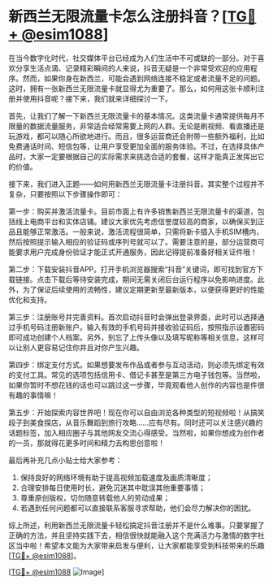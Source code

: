 # 新西兰无限流量卡怎么注册抖音？[[TG💪+ @esim1088](https://t.me/s/esim1088)]

在当今数字化时代，社交媒体平台已经成为人们生活中不可或缺的一部分。对于喜欢分享生活点滴、记录精彩瞬间的人来说，抖音无疑是一个非常受欢迎的应用程序。然而，如果你身在新西兰，可能会遇到网络连接不稳定或者流量不足的问题。这时，拥有一张新西兰无限流量卡就显得尤为重要了。那么，如何用这张卡顺利注册并使用抖音呢？接下来，我们就来详细探讨一下。

首先，让我们了解一下新西兰无限流量卡的基本情况。这类流量卡通常提供每月不限量的数据流量服务，非常适合经常需要上网的人群。无论是刷视频、看直播还是玩游戏，都可以随心所欲地进行。而且，很多运营商还会附带一些额外福利，比如免费通话时间、短信包等，让用户享受更加全面的服务体验。不过，在选择具体产品时，大家一定要根据自己的实际需求来挑选合适的套餐，这样才能真正发挥出它的价值。

接下来，我们进入正题——如何用新西兰无限流量卡注册抖音。其实整个过程并不复杂，只要按照以下步骤操作即可：

第一步：购买并激活流量卡。目前市面上有许多销售新西兰无限流量卡的渠道，包括线上电商平台和实体店铺。建议大家优先考虑信誉度较高的商家，以确保买到正品且能够正常激活。一般来说，激活流程很简单，只需将新卡插入手机SIM槽内，然后按照提示输入相应的验证码或序列号就可以了。需要注意的是，部分运营商可能要求用户完成身份验证才能正式开通服务，因此记得提前准备好相关证件哦！

第二步：下载安装抖音APP。打开手机浏览器搜索“抖音”关键词，即可找到官方下载链接。点击下载后等待安装完成，期间无需关闭后台运行程序以免影响进度。此外，为了保证后续使用的流畅性，建议定期更新至最新版本，以便获得更好的性能优化和支持。

第三步：注册账号并完善资料。首次启动抖音时会弹出登录界面，此时可以选择通过手机号码注册新账户。输入有效的手机号码并接收验证码后，按照指示设置密码即可成功创建个人档案。另外，别忘了上传头像以及填写昵称等相关信息，这样可以让别人更容易记住你并且对你产生兴趣。

第四步：绑定支付方式。如果想要发布作品或者参与互动活动，则必须先绑定有效的支付工具。常见的选项包括信用卡、借记卡甚至是第三方电子钱包等。当然啦，如果你暂时不想花钱的话也可以跳过这一步骤，毕竟观看他人创作的内容也是件很有趣的事情嘛！

第五步：开始探索内容世界吧！现在你可以自由浏览各种类型的短视频啦！从搞笑段子到美食探店，从音乐舞蹈到旅行攻略……应有尽有。同时还可以关注感兴趣的话题标签，加入相应圈子与其他网友交流心得感受。当然啦，如果你想成为创作者的一员，那就得花更多时间和精力去构思创意啦！

最后再补充几点小贴士给大家参考：
1. 保持良好的网络环境有助于提高视频加载速度及画质清晰度；
2. 合理安排每日使用时长，避免沉迷其中耽误其他重要事情；
3. 尊重原创版权，切勿随意转载他人的劳动成果；
4. 若遇到任何问题都可以直接联系客服寻求帮助，他们会尽力解决你的困扰。

综上所述，利用新西兰无限流量卡轻松搞定抖音注册并不是什么难事。只要掌握了正确的方法，并且坚持实践下去，相信很快就能融入这个充满活力与激情的数字社区当中啦！希望本文能为大家带来启发与便利，让大家都能享受到科技带来的乐趣[[TG💪+ @esim1088](https://t.me/s/esim1088)]。

[[TG💪+ @esim1088](https://t.me/s/esim1088) ![Image](https://i.postimg.cc/4NQfJmqS/Snipaste-2025-05-13-00-14-12.png)]
